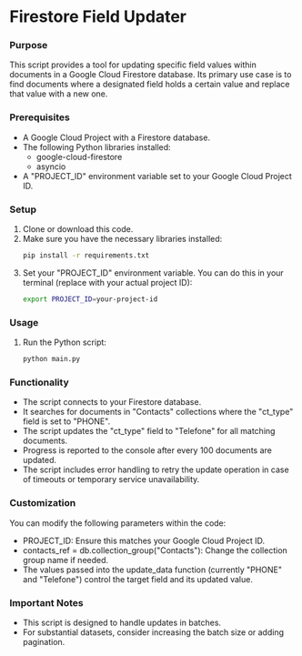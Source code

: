 # Firestore Field Updater

### Purpose

This script provides a tool for updating specific field values within documents in a Google Cloud Firestore database. Its primary use case is to find documents where a designated field holds a certain value and replace that value with a new one. 

### Prerequisites

* A Google Cloud Project with a Firestore database.
* The following Python libraries installed: 
    * google-cloud-firestore
    * asyncio
* A "PROJECT_ID" environment variable set to your Google Cloud Project ID.

### Setup

1. Clone or download this code.
2. Make sure you have the necessary libraries installed:
   ```bash
   pip install -r requirements.txt
   ```
3. Set your "PROJECT_ID" environment variable. You can do this in your terminal (replace with your actual project ID):
   ```bash
   export PROJECT_ID=your-project-id
   ```

### Usage

1. Run the Python script:
   ```bash
   python main.py  
   ```

### Functionality

* The script connects to your Firestore database.
* It searches for documents in "Contacts" collections where the "ct_type" field is set to "PHONE".
* The script updates the "ct_type" field to "Telefone" for all matching documents.
* Progress is reported to the console after every 100 documents are updated.
* The script includes error handling to retry the update operation in case of timeouts or temporary service unavailability. 

### Customization

You can modify the following parameters within the code:

* PROJECT_ID: Ensure this matches your Google Cloud Project ID.
* contacts_ref = db.collection_group("Contacts"): Change the collection group name if needed.
* The values passed into the update_data function (currently "PHONE" and "Telefone") control the target field and its updated value.

### Important Notes

* This script is designed to handle updates in batches. 
* For substantial datasets, consider increasing the batch size or adding pagination. 
        
